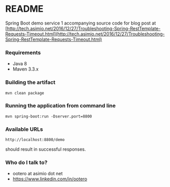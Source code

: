 # README #

Spring Boot demo service 1 accompanying source code for blog post at [http://tech.asimio.net/2016/12/27/Troubleshooting-Spring-RestTemplate-Requests-Timeout.html](http://tech.asimio.net/2016/12/27/Troubleshooting-Spring-RestTemplate-Requests-Timeout.html)

### Requirements ###

* Java 8
* Maven 3.3.x

### Building the artifact ###

```
mvn clean package
```

### Running the application from command line ###

```
mvn spring-boot:run -Dserver.port=8800
```

### Available URLs

```
http://localhost:8800/demo
```
should result in successful responses.

### Who do I talk to? ###

* ootero at asimio dot net
* https://www.linkedin.com/in/ootero